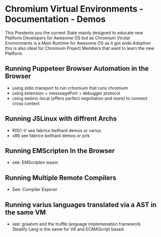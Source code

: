 # Chromium Virtual Environments - Documentation - Demos
This Prestents you the current State mainly designed to educate new Platform Developers for Awesome OS but as Chromium Virutal Environments
is a Main Runtime for Awesome OS as it got wide Adoption this is also ideal for Chromium Project Members that want to learn the new
Platform.

## Running Puppeteer Browser Automation in the Browser
- using stdio transport to run crhomium that runs chromium 
- using extension + messsagePort + debugger protocol
- using webrtc-local (offers perfect negotiation and more) to connect cross context 

## Running JSLinux with diffrent Archs
- RISC-V see fabrice bellhard demos or varius
- x86 see fabrice bellhard demos or jork 

## Running EMScripten In the Browser
- see: EMScripten wasm

## Running Multiple Remote Compilers
- See: Compiler Exporer

## Running varius languages translated via a AST in the same VM
- see: graalvm and the truffle language implemenation framework. Stealify Lang is the same for V8 and ECMAScript based. 
